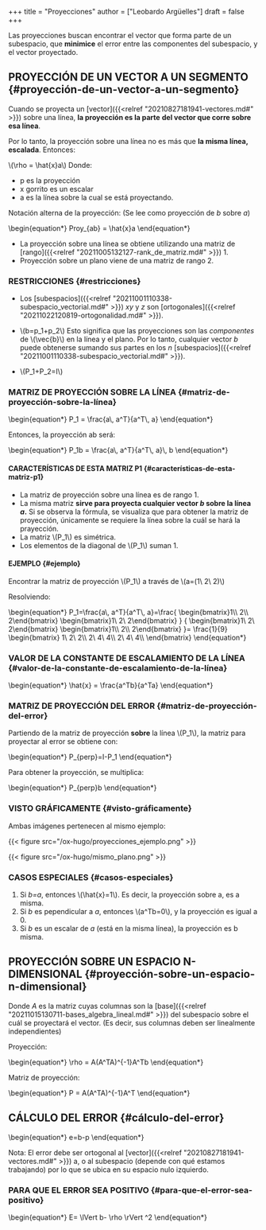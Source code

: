 +++
title = "Proyecciones"
author = ["Leobardo Argüelles"]
draft = false
+++

Las proyecciones buscan encontrar el vector que forma parte de
un subespacio, que **minimice** el error entre las componentes
del subespacio, y el vector proyectado.


## PROYECCIÓN DE UN VECTOR A UN SEGMENTO {#proyección-de-un-vector-a-un-segmento}

Cuando se proyecta un [vector]({{<relref "20210827181941-vectores.md#" >}}) sobre una línea, **la proyección es la parte**
**del vector que corre sobre esa línea**.

Por lo tanto, la proyección sobre una línea no es más que **la misma línea, escalada**.
Entonces:

\\(\rho = \hat{x}a\\)
Donde:

-   p es la proyección
-   x gorrito es un escalar
-   a es la línea sobre la cual se está proyectando.

Notación alterna de la proyección:
(Se lee como proyección de _b_ sobre _a_)

\begin{equation\*}
Proy\_{ab} = \hat{x}a
\end{equation\*}

-   La proyección sobre una línea se obtiene utilizando una matriz de [rango]({{<relref "20211005132127-rank_de_matriz.md#" >}}) 1.
-   Proyección sobre un plano viene de una matriz de rango 2.


### RESTRICCIONES {#restricciones}

-   Los [subespacios]({{<relref "20211001110338-subespacio_vectorial.md#" >}}) _xy_ y _z_ son [ortogonales]({{<relref "20211022120819-ortogonalidad.md#" >}}).

-   \\(b=p\_1+p\_2\\)
    Esto significa que las proyecciones son las _componentes_ de \\(\vec{b}\\)
    en la línea y el plano.
    Por lo tanto, cualquier vector _b_ puede obtenerse sumando sus partes
    en los _n_ [subespacios]({{<relref "20211001110338-subespacio_vectorial.md#" >}}).

-   \\(P\_1+P\_2=I\\)


### MATRIZ DE PROYECCIÓN SOBRE LA LÍNEA {#matriz-de-proyección-sobre-la-línea}

\begin{equation\*}
P\_1 = \frac{a\\, a^T}{a^T\\, a}
\end{equation\*}

Entonces, la proyección ab será:

\begin{equation\*}
P\_1b = \frac{a\\, a^T}{a^T\\, a}\\, b
\end{equation\*}


#### CARACTERÍSTICAS DE ESTA MATRIZ P1 {#características-de-esta-matriz-p1}

-   La matriz de proyección sobre una línea es de rango 1.
-   La misma matriz **sirve para proyecta cualquier vector _b_ sobre la línea _a_.**
    Si se observa la fórmula, se visualiza que para obtener la matriz
    de proyección, únicamente se requiere la línea sobre la cuál se hará la prayección.
-   La matriz \\(P\_1\\) es simétrica.
-   Los elementos de la diagonal de \\(P\_1\\) suman 1.


#### EJEMPLO {#ejemplo}

Encontrar la matriz de proyección \\(P\_1\\) a través de \\(a=(1\ 2\ 2)\\)

Resolviendo:

\begin{equation\*}
P\_1=\frac{a\\, a^T}{a^T\\, a}=\frac{
\begin{bmatrix}1\\\ 2\\\ 2\end{bmatrix}
\begin{bmatrix}1\ 2\ 2\end{bmatrix}
}
{
\begin{bmatrix}1\ 2\ 2\end{bmatrix}
\begin{bmatrix}1\\\ 2\\\ 2\end{bmatrix}
}=
\frac{1}{9}
\begin{bmatrix}
1\ 2\ 2\\\\
2\ 4\ 4\\\\
2\ 4\ 4\\\\
\end{bmatrix}
\end{equation\*}


### VALOR DE LA CONSTANTE DE ESCALAMIENTO DE LA LÍNEA {#valor-de-la-constante-de-escalamiento-de-la-línea}

\begin{equation\*}
\hat{x} = \frac{a^Tb}{a^Ta}
\end{equation\*}


### MATRIZ DE PROYECCIÓN DEL ERROR {#matriz-de-proyección-del-error}

Partiendo de la matriz de proyección **sobre** la línea \\(P\_1\\), la matriz
para proyectar al error se obtiene con:

\begin{equation\*}
P\_{perp}=I-P\_1
\end{equation\*}

Para obtener la proyección, se multiplica:

\begin{equation\*}
P\_{perp}b
\end{equation\*}


### VISTO GRÁFICAMENTE {#visto-gráficamente}

Ambas imágenes pertenecen al mismo ejemplo:

{{< figure src="/ox-hugo/proyecciones_ejemplo.png" >}}

{{< figure src="/ox-hugo/mismo_plano.png" >}}


### CASOS ESPECIALES {#casos-especiales}

1.  Si _b=a_, entonces \\(\hat{x}=1\\).
    Es decir, la proyección sobre a, es a misma.
2.  Si _b_ es pependicular a _a_, entonces \\(a^Tb=0\\), y la proyección es
    igual a 0.
3.  Si _b_ es un escalar de _a_ (está en la misma línea), la proyección es b misma.


## PROYECCIÓN SOBRE UN ESPACIO N-DIMENSIONAL {#proyección-sobre-un-espacio-n-dimensional}

Donde _A_ es la matriz cuyas columnas son la [base]({{<relref "20211015130711-bases_algebra_lineal.md#" >}}) del subespacio
sobre el cuál se proyectará el vector. (Es decir, sus columnas deben ser
linealmente independientes)

Proyección:

\begin{equation\*}
\rho = A(A^TA)^{-1}A^Tb
\end{equation\*}

Matriz de proyección:

\begin{equation\*}
P = A(A^TA)^{-1}A^T
\end{equation\*}


## CÁLCULO DEL ERROR {#cálculo-del-error}

\begin{equation\*}
e=b-p
\end{equation\*}

Nota: El error debe ser ortogonal al [vector]({{<relref "20210827181941-vectores.md#" >}}) a, o al subespacio (depende con
qué estamos trabajando) por lo que se ubica en su espacio nulo izquierdo.


### PARA QUE EL ERROR SEA POSITIVO {#para-que-el-error-sea-positivo}

\begin{equation\*}
E= \lVert b- \rho \rVert ^2
\end{equation\*}
